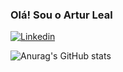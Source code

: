 
### Olá! Sou o Artur Leal

[![Linkedin](https://img.shields.io/badge/LinkedIn-0077B5?style=for-the-badge&logo=linkedin&logoColor=white)](https://www.linkedin.com/in/artur-leal-352a02209/)

![Anurag's GitHub stats](https://github-readme-stats.vercel.app/api?username=anuraghazra&show_icons=true&theme=dracula)
